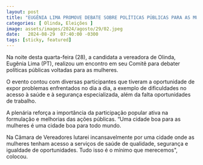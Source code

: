 ```yaml
---
layout: post
title: "EUGÊNIA LIMA PROMOVE DEBATE SOBRE POLÍTICAS PÚBLICAS PARA AS MULHERES DE OLINDA"
categories: [ Olinda, Eleições ]
image: assets/images/2024/agosto/29/02.jpeg
date:   2024-08-29  07:40:00 -0300
tags: [sticky, featured]
---
```

Na noite desta quarta-feira (28), a candidata a vereadora de Olinda, Eugênia Lima (PT), realizou um encontro em seu Comitê para debater políticas públicas voltadas para as mulheres.

O evento contou com diversas participantes que tiveram a oportunidade de expor problemas enfrentados no dia a dia, a exemplo de dificuldades no acesso à saúde e à segurança especializada, além da falta oportunidades de trabalho.

A plenária reforça a importância da participação popular ativa na formulação e melhorias das ações públicas. “Uma cidade boa para as mulheres é uma cidade boa para todo mundo.

Na Câmara de Vereadores lutarei incansavelmente por uma cidade onde as mulheres tenham acesso a serviços de saúde de qualidade, segurança e igualdade de oportunidades. Tudo isso é o mínimo que merecemos", colocou.
